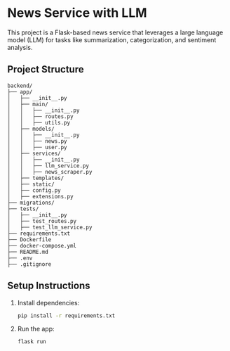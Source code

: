 # News Service with LLM

This project is a Flask-based news service that leverages a large language model (LLM) for tasks like summarization, categorization, and sentiment analysis.

## Project Structure

```
backend/
├── app/
│   ├── __init__.py
│   ├── main/
│   │   ├── __init__.py
│   │   ├── routes.py
│   │   ├── utils.py
│   ├── models/
│   │   ├── __init__.py
│   │   ├── news.py
│   │   ├── user.py
│   ├── services/
│   │   ├── __init__.py
│   │   ├── llm_service.py
│   │   ├── news_scraper.py
│   ├── templates/
│   ├── static/
│   ├── config.py
│   ├── extensions.py
├── migrations/
├── tests/
│   ├── __init__.py
│   ├── test_routes.py
│   ├── test_llm_service.py
├── requirements.txt
├── Dockerfile
├── docker-compose.yml
├── README.md
├── .env
├── .gitignore
```

## Setup Instructions

1. Install dependencies:
   ```bash
   pip install -r requirements.txt
   ```

2. Run the app:
   ```bash
   flask run
   ```

